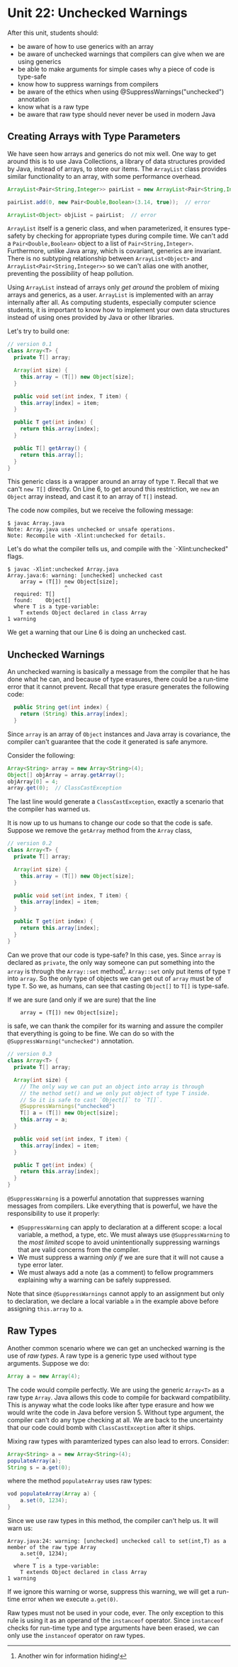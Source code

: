 # Unit 22: Unchecked Warnings

After this unit, students should:

- be aware of how to use generics with an array
- be aware of unchecked warnings that compilers can give when we are using generics
- be able to make arguments for simple cases why a piece of code is type-safe
- know how to suppress warnings from compilers
- be aware of the ethics when using @SuppressWarnings("unchecked") annotation
- know what is a raw type
- be aware that raw type should never never be used in modern Java

## Creating Arrays with Type Parameters

We have seen how arrays and generics do not mix well.  One way to get around this is to use Java Collections, a library of data structures provided by Java, instead of arrays, to store our items.  The `ArrayList` class
provides similar functionality to an array, with some performance overhead.  

```Java
ArrayList<Pair<String,Integer>> pairList = new ArrayList<Pair<String,Integer>>(); // ok

pairList.add(0, new Pair<Double,Boolean>(3.14, true));  // error

ArrayList<Object> objList = pairList;  // error
```

`ArrayList` itself is a generic class, and when parameterized, it ensures type-safety by checking for appropriate types during compile time.  We can't add a `Pair<Double,Boolean>` object to a list of `Pair<String,Integer>`.  Furthermore, unlike Java array, which is covariant, generics are invariant.  There is no subtyping relationship between `ArrayList<Object>` and `ArrayList<Pair<String,Integer>>` so we can't alias one with another, preventing the possibility of heap pollution.

Using `ArrayList` instead of arrays only _get around_ the problem of mixing arrays and generics, as a user.  `ArrayList` is implemented with an array internally after all.  As computing students, especially computer science students, it is important to know how to implement your own data structures instead of using ones provided by Java or other libraries.  

Let's try to build one:
```Java
// version 0.1
class Array<T> {
  private T[] array;

  Array(int size) {
    this.array = (T[]) new Object[size];
  }

  public void set(int index, T item) {
    this.array[index] = item;
  }

  public T get(int index) {
    return this.array[index];
  }

  public T[] getArray() {
    return this.array[];
  }
}
```

This generic class is a wrapper around an array of type `T`.  Recall that we can't `new T[]` directly.  On Line 6, to get around this restriction, we `new` an `Object` array instead, and cast it to an array of `T[]` instead.

The code now compiles, but we receive the following message:
```
$ javac Array.java
Note: Array.java uses unchecked or unsafe operations.
Note: Recompile with -Xlint:unchecked for details.
```

Let's do what the compiler tells us, and compile with the `-Xlint:unchecked" flags.
```
$ javac -Xlint:unchecked Array.java
Array.java:6: warning: [unchecked] unchecked cast
    array = (T[]) new Object[size];
                  ^
  required: T[]
  found:    Object[]
  where T is a type-variable:
    T extends Object declared in class Array
1 warning
```

We get a warning that our Line 6 is doing an unchecked cast.  

## Unchecked Warnings

An unchecked warning is basically a message from the compiler that he has done what he can, and because of type erasures, there could be a run-time error that it cannot prevent.
Recall that type erasure generates the following code:
```Java
  public String get(int index) {
    return (String) this.array[index];
  }
```

Since `array` is an array of `Object` instances and Java array is covariance, the compiler can't guarantee that the code it generated is safe anymore.

Consider the following:
```Java
Array<String> array = new Array<String>(4);
Object[] objArray = array.getArray();
objArray[0] = 4;
array.get(0);  // ClassCastException
```

The last line would generate a `ClassCastException`, exactly a scenario that the compiler has warned us.

It is now up to us humans to change our code so that the code is safe.  Suppose we remove the `getArray` method from the `Array` class,

```Java
// version 0.2
class Array<T> {
  private T[] array;

  Array(int size) {
    this.array = (T[]) new Object[size];
  }

  public void set(int index, T item) {
    this.array[index] = item;
  }

  public T get(int index) {
    return this.array[index];
  }
}
```

Can we prove that our code is type-safe?  In this case, yes.  Since `array` is declared as `private`, the only way someone can put something into the `array` is through the `Array::set` method[^1].  `Array::set` only put items of type `T` into `array`.  So the only type of objects we can get out of `array` must be of type `T`.  So we, as humans, can see that casting `Object[]` to `T[]` is type-safe.

[^1]: Another win for information hiding!

If we are sure (and only if we are sure) that the line
```
    array = (T[]) new Object[size];
```
is safe, we can thank the compiler for its warning and assure the compiler that everything is going to be fine.  We can do so with the `@SuppressWarning("unchecked")` annotation.

```Java
// version 0.3
class Array<T> {
  private T[] array;

  Array(int size) {
	// The only way we can put an object into array is through
	// the method set() and we only put object of type T inside.
	// So it is safe to cast `Object[]` to `T[]`.
	@SuppressWarnings("unchecked")
    T[] a = (T[]) new Object[size];
	this.array = a;
  }

  public void set(int index, T item) {
    this.array[index] = item;
  }

  public T get(int index) {
    return this.array[index];
  }
}
```

`@SuppressWarning` is a powerful annotation that suppresses warning messages from compilers.  Like everything that is powerful, we have the responsibility to use it properly:

- `@SuppressWarning` can apply to declaration at a different scope: a local variable, a method, a type, etc.  We must always use `@SuppressWarning` to the _most limited_ scope to avoid unintentionally suppressing warnings that are valid concerns from the compiler.
- We must suppress a warning _only if_ we are sure that it will not cause a type error later.  
- We must always add a note (as a comment) to fellow programmers explaining why a warning can be safely suppressed.

Note that since `@SuppressWarnings` cannot apply to an assignment but only to declaration, we declare a local variable `a` in the example above before assigning `this.array` to `a`.

## Raw Types

Another common scenario where we can get an unchecked warning is the use of _raw types_.  A raw type is a generic type used without type arguments.  Suppose we do:
```Java
Array a = new Array(4);
```

The code would compile perfectly.  We are using the generic `Array<T>` as a raw type `Array`.  Java allows this code to compile for backward compatibility.  This is anyway what the code looks like after type erasure and how we would write the code in Java before version 5.   Without type argument, the compiler can't do any type checking at all.  We are back to the uncertainty that our code could bomb with `ClassCastException` after it ships.

Mixing raw types with paramterized types can also lead to errors.  Consider:
```Java
Array<String> a = new Array<String>(4);
populateArray(a);
String s = a.get(0);
```

where the method `populateArray` uses raw types:
```Java
vod populateArray(Array a) {
	a.set(0, 1234);
}
```

Since we use raw types in this method, the compiler can't help us.  It will warn us:
```
Array.java:24: warning: [unchecked] unchecked call to set(int,T) as a member of the raw type Array
    a.set(0, 1234);
         ^
  where T is a type-variable:
    T extends Object declared in class Array
1 warning
```

If we ignore this warning or worse, suppress this warning, we will get a run-time error when we execute `a.get(0)`.

Raw types must not be used in your code, ever.  The only exception to this rule is using it as an operand of the `instanceof` operator.  Since `instanceof` checks for run-time type and type arguments have been erased, we can only use the `instanceof` operator on raw types.
